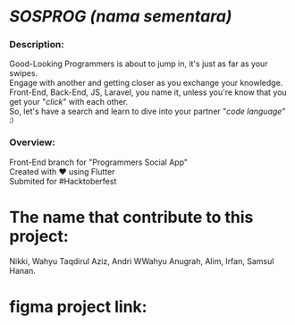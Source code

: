 # *SOSPROG* _(nama sementara)_  
### Description:
Good-Looking Programmers is about to jump in, it's just as far as your swipes.  
Engage with another and getting closer as you exchange your knowledge.  
Front-End, Back-End, JS, Laravel, you name it, unless you're know that you get your "_click_" with each other.  
So, let's have a search and learn to dive into your partner "_code language_" <sub>;)</sub>  

### Overview:
Front-End branch for "Programmers Social App"  
Created with ❤️️ using Flutter  
Submited for #Hacktoberfest  

# The name that contribute to this project:
Nikki, Wahyu Taqdirul Aziz, Andri WWahyu Anugrah, Alim, Irfan, Samsul Hanan.

# figma project link: 
